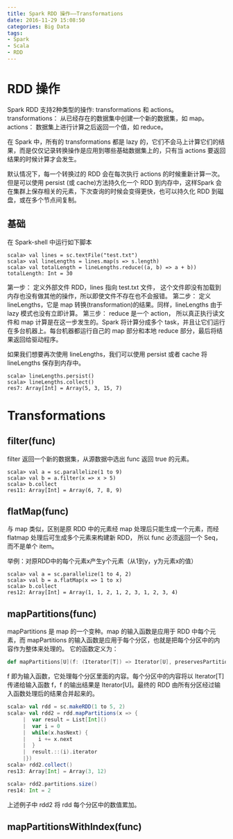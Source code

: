 ```yaml
---
title: Spark RDD 操作——Transformations
date: 2016-11-29 15:08:50
categories: Big Data
tags:
- Spark
- Scala
- RDD
---
```


# RDD 操作

Spark RDD 支持2种类型的操作: transformations 和 actions。transformations： 从已经存在的数据集中创建一个新的数据集，如 map。actions： 数据集上进行计算之后返回一个值，如 reduce。

在 Spark 中，所有的 transformations 都是 lazy 的，它们不会马上计算它们的结果，而是仅仅记录转换操作是应用到哪些基础数据集上的，只有当 actions 要返回结果的时候计算才会发生。

默认情况下，每一个转换过的 RDD 会在每次执行 actions 的时候重新计算一次。但是可以使用 persist (或 cache)方法持久化一个 RDD 到内存中，这样Spark 会在集群上保存相关的元素，下次查询的时候会变得更快，也可以持久化 RDD 到磁盘，或在多个节点间复制。
<!-- more -->

## 基础

在 Spark-shell 中运行如下脚本

```shell
scala> val lines = sc.textFile("test.txt")
scala> val lineLengths = lines.map(s => s.length)
scala> val totalLength = lineLengths.reduce((a, b) => a + b))
totalLength: Int = 30
```

第一步： 定义外部文件 RDD，lines 指向 test.txt 文件， 这个文件即没有加载到内存也没有做其他的操作，所以即使文件不存在也不会报错。
第二步： 定义 lineLengths，它是 map 转换(transformation)的结果。同样，lineLengths 由于 lazy 模式也没有立即计算。
第三步： reduce 是一个 action， 所以真正执行读文件和 map 计算是在这一步发生的。Spark 将计算分成多个 task，并且让它们运行在多台机器上。每台机器都运行自己的 map 部分和本地 reduce 部分，最后将结果返回给驱动程序。

如果我们想要再次使用 lineLengths，我们可以使用 persist 或者 cache 将 lineLengths 保存到内存中。

```shell
scala> lineLengths.persist()
scala> lineLengths.collect()
res7: Array[Int] = Array(5, 3, 15, 7)
```

# Transformations

## filter(func)

filter 返回一个新的数据集，从源数据中选出 func 返回 true 的元素。

```shell
scala> val a = sc.parallelize(1 to 9)
scala> val b = a.filter(x => x > 5)
scala> b.collect
res11: Array[Int] = Array(6, 7, 8, 9)
```

## flatMap(func)

与 map 类似，区别是原 RDD 中的元素经 map 处理后只能生成一个元素，而经 flatmap 处理后可生成多个元素来构建新 RDD， 所以 func 必须返回一个 Seq，而不是单个 item。

举例：对原RDD中的每个元素x产生y个元素（从1到y，y为元素x的值）

```shell
scala> val a = sc.parallelize(1 to 4, 2)
scala> val b = a.flatMap(x => 1 to x)
scala> b.collect
res12: Array[Int] = Array(1, 1, 2, 1, 2, 3, 1, 2, 3, 4)
```
## mapPartitions(func)

mapPartitions 是 map 的一个变种。map 的输入函数是应用于 RDD 中每个元素，而 mapPartitions 的输入函数是应用于每个分区，也就是把每个分区中的内容作为整体来处理的。 
它的函数定义为：

```scala
def mapPartitions[U](f: (Iterator[T]) => Iterator[U], preservesPartitioning: Boolean = false)(implicit arg0: ClassTag[U]): RDD[U]
```
f 即为输入函数，它处理每个分区里面的内容。每个分区中的内容将以 Iterator[T] 传递给输入函数 f，f 的输出结果是 Iterator[U]。最终的 RDD 由所有分区经过输入函数处理后的结果合并起来的。

```scala
scala> val rdd = sc.makeRDD(1 to 5, 2)
scala> val rdd2 = rdd.mapPartitions(x => {
     | 	var result = List[Int]()
     | 	var i = 0
     | 	while(x.hasNext) {
     | 	  i += x.next
     | 	}
     | 	result.::(i).iterator
     |})
scala> rdd2.collect()
res13: Array[Int] = Array(3, 12)

scala> rdd2.partitions.size()
res14: Int = 2
```

上述例子中 rdd2 将 rdd 每个分区中的数值累加。

## mapPartitionsWithIndex(func)